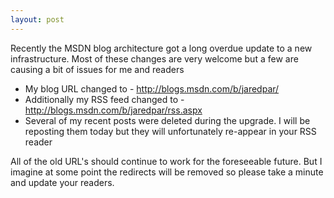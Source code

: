 ```yaml
---
layout: post
---
```

Recently the MSDN blog architecture got a long overdue update to a new
infrastructure. Most of these changes are very welcome but a few are causing
a bit of issues for me and readers

  * My blog URL changed to - <http://blogs.msdn.com/b/jaredpar/>
  * Additionally my RSS feed changed to - <http://blogs.msdn.com/b/jaredpar/rss.aspx>
  * Several of my recent posts were deleted during the upgrade. I will be reposting them today but they will unfortunately re-appear in your RSS reader

All of the old URL's should continue to work for the foreseeable future. But
I imagine at some point the redirects will be removed so please take a minute
and update your readers.

